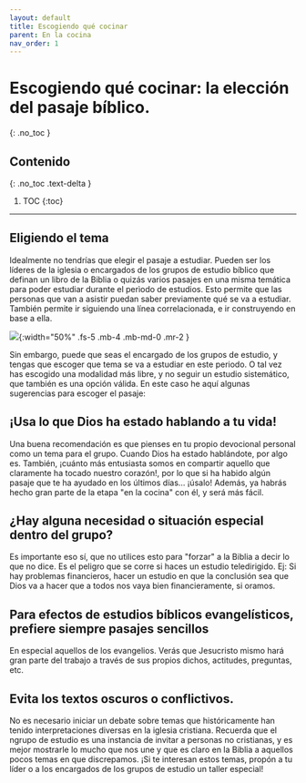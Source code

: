 ```yaml
---
layout: default
title: Escogiendo qué cocinar
parent: En la cocina
nav_order: 1
---
```


# Escogiendo qué cocinar: la elección del pasaje bíblico. 
{: .no_toc }

## Contenido
{: .no_toc .text-delta }

1. TOC
{:toc}

---

## Eligiendo el tema

Idealmente no tendrías que elegir el pasaje a estudiar. Pueden ser los líderes de la iglesia o encargados de los grupos de estudio bíblico que definan un libro de la Biblia o quizás varios pasajes en una misma temática para poder estudiar durante el perìodo de estudios. Esto permite que las personas que van a asistir puedan saber previamente qué se va a estudiar. También permite ir siguiendo una línea correlacionada, e ir construyendo en base a ella. 

![]({{site.baseurl}}/assets/images/breakfast.png){:width="50%" .fs-5 .mb-4 .mb-md-0 .mr-2 }

Sin embargo, puede que seas el encargado de los grupos de estudio, y tengas que escoger que tema se va a estudiar en este periodo. O tal vez has escogido una modalidad más libre, y no seguir un estudio sistemático, que también es una opción válida. En este caso he aquí algunas sugerencias para escoger el pasaje:

## ¡Usa lo que Dios ha estado hablando a tu vida!
Una buena recomendación es que pienses en tu propio devocional personal como un tema para el grupo. Cuando Dios ha estado hablándote, por algo es. También, ¡cuánto más entusiasta somos en compartir aquello que claramente ha tocado nuestro corazón!, por lo que si ha habido algún pasaje que te ha ayudado en los últimos días… ¡úsalo! Además, ya habrás hecho gran parte de la etapa "en la cocina" con él, y será más fácil.

## ¿Hay alguna necesidad o situación especial dentro del grupo? 
Es importante eso sí, que no utilices esto para "forzar" a la Biblia a decir lo que no dice. Es el peligro que se corre si haces un estudio teledirigido. Ej: Si hay problemas financieros, hacer un estudio en que la conclusión sea que Dios va a hacer que a todos nos vaya bien financieramente, si oramos. 

## Para efectos de estudios bíblicos evangelísticos, prefiere siempre pasajes sencillos 
En especial aquellos de los evangelios. Verás que Jesucristo mismo hará gran parte del trabajo a través de sus propios dichos, actitudes, preguntas, etc. 

## Evita los textos oscuros o conflictivos. 
No es necesario iniciar un debate sobre temas que históricamente han tenido interpretaciones diversas en la iglesia cristiana. Recuerda que el ngrupo de estudio es una instancia de invitar a personas no cristianas, y es mejor mostrarle lo mucho que nos une y que es claro en la Biblia a aquellos pocos temas en que discrepamos. ¡Si te interesan estos temas, propón a tu líder o a los encargados de los grupos de estudio un taller especial!